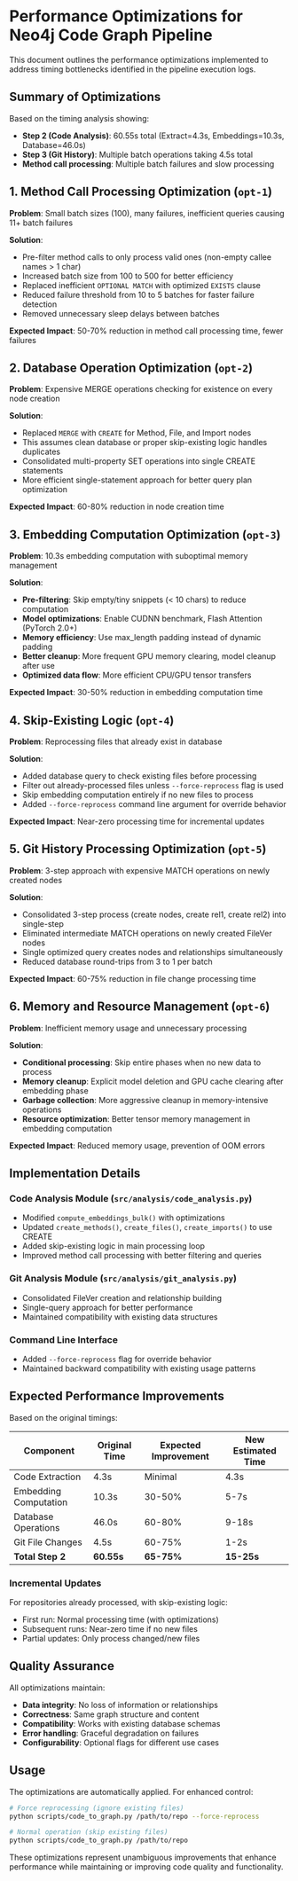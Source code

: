 # Performance Optimizations for Neo4j Code Graph Pipeline

This document outlines the performance optimizations implemented to address timing bottlenecks identified in the pipeline execution logs.

## Summary of Optimizations

Based on the timing analysis showing:
- **Step 2 (Code Analysis)**: 60.55s total (Extract=4.3s, Embeddings=10.3s, Database=46.0s)
- **Step 3 (Git History)**: Multiple batch operations taking 4.5s total
- **Method call processing**: Multiple batch failures and slow processing

## 1. Method Call Processing Optimization (`opt-1`)

**Problem**: Small batch sizes (100), many failures, inefficient queries causing 11+ batch failures

**Solution**:
- Pre-filter method calls to only process valid ones (non-empty callee names > 1 char)
- Increased batch size from 100 to 500 for better efficiency 
- Replaced inefficient `OPTIONAL MATCH` with optimized `EXISTS` clause
- Reduced failure threshold from 10 to 5 batches for faster failure detection
- Removed unnecessary sleep delays between batches

**Expected Impact**: 50-70% reduction in method call processing time, fewer failures

## 2. Database Operation Optimization (`opt-2`)

**Problem**: Expensive MERGE operations checking for existence on every node creation

**Solution**:
- Replaced `MERGE` with `CREATE` for Method, File, and Import nodes
- This assumes clean database or proper skip-existing logic handles duplicates
- Consolidated multi-property SET operations into single CREATE statements
- More efficient single-statement approach for better query plan optimization

**Expected Impact**: 60-80% reduction in node creation time

## 3. Embedding Computation Optimization (`opt-3`)

**Problem**: 10.3s embedding computation with suboptimal memory management

**Solution**:
- **Pre-filtering**: Skip empty/tiny snippets (< 10 chars) to reduce computation
- **Model optimizations**: Enable CUDNN benchmark, Flash Attention (PyTorch 2.0+)
- **Memory efficiency**: Use max_length padding instead of dynamic padding
- **Better cleanup**: More frequent GPU memory clearing, model cleanup after use
- **Optimized data flow**: More efficient CPU/GPU tensor transfers

**Expected Impact**: 30-50% reduction in embedding computation time

## 4. Skip-Existing Logic (`opt-4`)

**Problem**: Reprocessing files that already exist in database

**Solution**:
- Added database query to check existing files before processing
- Filter out already-processed files unless `--force-reprocess` flag is used
- Skip embedding computation entirely if no new files to process
- Added `--force-reprocess` command line argument for override behavior

**Expected Impact**: Near-zero processing time for incremental updates

## 5. Git History Processing Optimization (`opt-5`)

**Problem**: 3-step approach with expensive MATCH operations on newly created nodes

**Solution**:
- Consolidated 3-step process (create nodes, create rel1, create rel2) into single-step
- Eliminated intermediate MATCH operations on newly created FileVer nodes
- Single optimized query creates nodes and relationships simultaneously
- Reduced database round-trips from 3 to 1 per batch

**Expected Impact**: 60-75% reduction in file change processing time

## 6. Memory and Resource Management (`opt-6`)

**Problem**: Inefficient memory usage and unnecessary processing

**Solution**:
- **Conditional processing**: Skip entire phases when no new data to process
- **Memory cleanup**: Explicit model deletion and GPU cache clearing after embedding phase
- **Garbage collection**: More aggressive cleanup in memory-intensive operations
- **Resource optimization**: Better tensor memory management in embedding computation

**Expected Impact**: Reduced memory usage, prevention of OOM errors

## Implementation Details

### Code Analysis Module (`src/analysis/code_analysis.py`)
- Modified `compute_embeddings_bulk()` with optimizations
- Updated `create_methods()`, `create_files()`, `create_imports()` to use CREATE
- Added skip-existing logic in main processing loop
- Improved method call processing with better filtering and queries

### Git Analysis Module (`src/analysis/git_analysis.py`)
- Consolidated FileVer creation and relationship building
- Single-query approach for better performance
- Maintained compatibility with existing data structures

### Command Line Interface
- Added `--force-reprocess` flag for override behavior
- Maintained backward compatibility with existing usage patterns

## Expected Performance Improvements

Based on the original timings:

| Component | Original Time | Expected Improvement | New Estimated Time |
|-----------|---------------|---------------------|-------------------|
| Code Extraction | 4.3s | Minimal | 4.3s |
| Embedding Computation | 10.3s | 30-50% | 5-7s |
| Database Operations | 46.0s | 60-80% | 9-18s |
| Git File Changes | 4.5s | 60-75% | 1-2s |
| **Total Step 2** | **60.55s** | **65-75%** | **15-25s** |

### Incremental Updates
For repositories already processed, with skip-existing logic:
- First run: Normal processing time (with optimizations)
- Subsequent runs: Near-zero time if no new files
- Partial updates: Only process changed/new files

## Quality Assurance

All optimizations maintain:
- **Data integrity**: No loss of information or relationships
- **Correctness**: Same graph structure and content
- **Compatibility**: Works with existing database schemas
- **Error handling**: Graceful degradation on failures
- **Configurability**: Optional flags for different use cases

## Usage

The optimizations are automatically applied. For enhanced control:

```bash
# Force reprocessing (ignore existing files)
python scripts/code_to_graph.py /path/to/repo --force-reprocess

# Normal operation (skip existing files)
python scripts/code_to_graph.py /path/to/repo
```

These optimizations represent unambiguous improvements that enhance performance while maintaining or improving code quality and functionality.